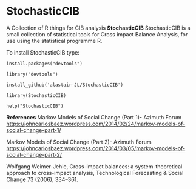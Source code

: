 # StochasticCIB
A Collection of R things for CIB analysis
**StochasticCIB**
StochasticCIB is a small collection of statistical tools for Cross impact Balance Analysis, for use using the statistical programme R.


To install StochasticCIB type:

`install.packages("devtools")`

`library("devtools")`

`install_github('alastair-JL/StochasticCIB')`

`library(StochasticCIB)`

`help("StochasticCIB")`


**References**
Markov Models of Social Change (Part 1)- Azimuth Forum
https://johncarlosbaez.wordpress.com/2014/02/24/markov-models-of-social-change-part-1/

Markov Models of Social Change (Part 2)- Azimuth Forum
https://johncarlosbaez.wordpress.com/2014/03/05/markov-models-of-social-change-part-2/

Wolfgang Weimer-Jehle, Cross-impact balances: a system-theoretical approach to cross-impact analysis, Technological Forecasting & Social Change 73 (2006), 334–361.
